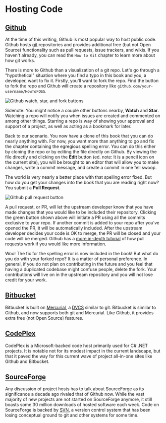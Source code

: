 # Hosting Code

## [Github](//github.com)

At the time of this writing, Github is most popular way to host public code. Github hosts [git](//git-scm.com) repositories and provides additional free (but not Open Source) functionality such as pull requests, issue trackers, and wikis. If you haven't already, you can read the `How to Git` chapter to learn more about how git works.

There is more to Github than a visualization of a git repo. Let's go through a "hypothetical" situation where you find a typo in this book and you, a developer, want to fix it. Firstly, you'll want to fork the repo. Find the button to fork the repo and Github will create a repository like `github.com/your-username/HowToFOSS`.

![Github watch, star, and fork buttons](https://cloud.githubusercontent.com/assets/512416/4519766/815d1212-4cca-11e4-9174-5743d9dbdddb.PNG)

Sidenote: You might notice a couple other buttons nearby, **Watch** and **Star**. Watching a repo will notify you when issues are created and commented on among other things. Starring a repo is way of showing your approval and support of a project, as well as acting as a bookmark for later.

Back to our scenario. You now have a clone of this book that you can do nearly anything with. For now, you want more than anything to go and fix the chapter containing the egregious spelling error. You can do this either by cloning the repo or by editing the file directly on Github. By viewing the file directly and clicking on the **Edit** button (ed. note: It is a pencil icon on the current site), you will be brought to an editor that will allow you to make changes, write a commit message, and create a commit in one fell swoop.

The world is very nearly a better place with that spelling error fixed. But how do you get your changes into the book that you are reading right now? You submit a **Pull Request**.

![Github pull request button](https://cloud.githubusercontent.com/assets/512416/4519844/68624d42-4ccd-11e4-9072-f8b237d859c6.PNG)

A pull request, or PR, will let the upstream developer know that you have made changes that you would like to be included their repository. Clicking the green button shown above will initiate a PR using all the commits exclusive to your repo. If another commit is added to your repo after you've opened the PR, it will be automatically included. After the upstream developer decides your code is OK to merge, the PR will be closed and your code will be merged. Github has a [more in-depth tutorial](https://help.github.com/articles/using-pull-requests/) of how pull requests work if you would like more information.

Woo! The fix for the spelling error is now included in the book! But what do you do with your forked repo? It is a matter of personal preference. In general, if you do not plan on contributing in the future and you feel that having a duplicated codebase might confuse people, delete the fork. Your contributions will live on in the upstream repository and you will not lose credit for your work.

## [Bitbucket](//bitbucket.org)

Bitbucket is built on [Mercurial](http://mercurial.selenic.com/), a [DVCS](http://en.wikipedia.org/wiki/Distributed_revision_control) similar to git. Bitbucket is similar to Github, and now supports both git and Mercurial. Like Github, it provides extra free (not Open Source) features.

## [CodePlex](//codeplex.com)

CodePlex is a Microsoft-backed code host primarily used for C# .NET projects. It is notable not for its modest impact in the current landscape, but that it paved the way for this current wave of project all-in-one sites like Github and Bitbucket. 

## [SourceForge](//sourceforge.net)

Any discussion of project hosts has to talk about SourceForge as its significance a decade ago rivaled that of Github now. While the vast majority of new projects are not started on SourceForge anymore, it still boasts some 30 million downloads of hosted software each week. Code on SourceForge is backed by [SVN](//subversion.apache.org/), a version control system that has been losing conceptual ground to git and other systems for some time.
